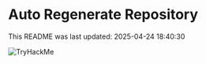 # Auto Regenerate Repository

This README was last updated: 2025-04-24 18:40:30

 ![TryHackMe](https://tryhackme.com/badge/533634)